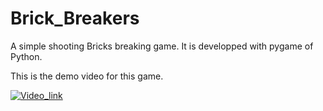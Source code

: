 # Brick_Breakers
 A simple shooting Bricks breaking game. It is developped with pygame of Python.
 
 This is the demo video for this game.
 
 [![Video_link](https://img.youtube.com/vi/Gy7AMB_dMXM&ab_channel=DWorld)](https://www.youtube.com/watch?v=Gy7AMB_dMXM&ab_channel=DWorld)
